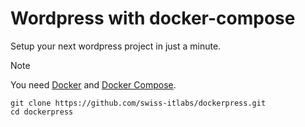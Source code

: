 # Wordpress with docker-compose

Setup your next wordpress project in just a minute.

>[!NOTE]
>You need [Docker](https://docs.docker.com/install/) and [Docker Compose](https://docs.docker.com/install/).

```shell
git clone https://github.com/swiss-itlabs/dockerpress.git
cd dockerpress
```
